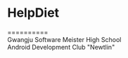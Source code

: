 # HelpDiet
==========  
 Gwangju Software Meister High School  
 Android Development Club "Newtlin"  
 
